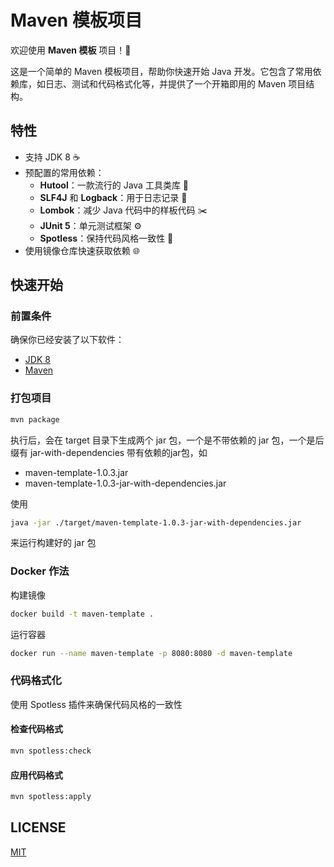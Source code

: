 # Maven 模板项目

欢迎使用 **Maven 模板** 项目！🚀

这是一个简单的 Maven 模板项目，帮助你快速开始 Java 开发。它包含了常用依赖库，如日志、测试和代码格式化等，并提供了一个开箱即用的
Maven 项目结构。

## 特性

- 支持 JDK 8 ☕️
- 预配置的常用依赖：
    - **Hutool**：一款流行的 Java 工具类库 🌟
    - **SLF4J** 和 **Logback**：用于日志记录 📝
    - **Lombok**：减少 Java 代码中的样板代码 ✂️
    - **JUnit 5**：单元测试框架 ⚙️
    - **Spotless**：保持代码风格一致性 💅
- 使用镜像仓库快速获取依赖 🌐

## 快速开始

### 前置条件

确保你已经安装了以下软件：

- [JDK 8](https://bell-sw.com/pages/downloads/#jdk-8-lts)
- [Maven](https://maven.apache.org/install.html)

### 打包项目

```bash
mvn package
```

执行后，会在 target 目录下生成两个 jar 包，一个是不带依赖的 jar 包，一个是后缀有 jar-with-dependencies 带有依赖的jar包，如

- maven-template-1.0.3.jar
- maven-template-1.0.3-jar-with-dependencies.jar

使用

```bash
java -jar ./target/maven-template-1.0.3-jar-with-dependencies.jar
```

来运行构建好的 jar 包

### Docker 作法

构建镜像

```bash
docker build -t maven-template .
```

运行容器

```bash
docker run --name maven-template -p 8080:8080 -d maven-template
```

### 代码格式化

使用 Spotless 插件来确保代码风格的一致性

#### 检查代码格式

```bash
mvn spotless:check
```

#### 应用代码格式

```bash
mvn spotless:apply
```

## LICENSE

[MIT](LICENSE)
